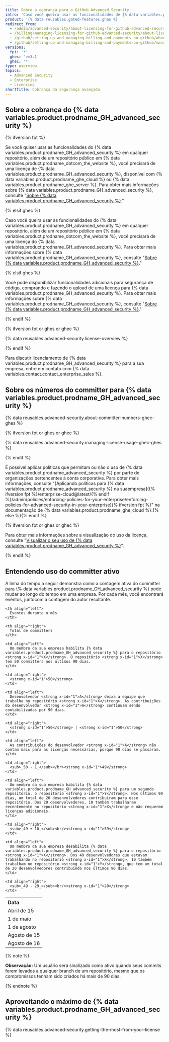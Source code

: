 ```yaml
---
title: Sobre a cobrança para o GitHub Advanced Security
intro: 'Caso você queira usar as funcionalidades de {% data variables.product.prodname_GH_advanced_security %} recursos{% ifversion fpt or ghec %} em um repositório privado ou interno{% endif %}, você precisará de uma licença{% ifversion fpt %} para sua empresa{% endif %}.{% ifversion fpt or ghec %} Essas funcionalidades estão disponíveis gratuitamente para repositórios públicos em {% data variables.product.prodname_dotcom_the_website %}.{% endif %}'
product: '{% data reusables.gated-features.ghas %}'
redirect_from:
  - /admin/advanced-security/about-licensing-for-github-advanced-security
  - /billing/managing-licensing-for-github-advanced-security/about-licensing-for-github-advanced-security
  - /github/setting-up-and-managing-billing-and-payments-on-github/about-licensing-for-github-advanced-security
  - /github/setting-up-and-managing-billing-and-payments-on-github/managing-licensing-for-github-advanced-security/about-licensing-for-github-advanced-security
versions:
  fpt: '*'
  ghes: '>=3.1'
  ghec: '*'
type: overview
topics:
  - Advanced Security
  - Enterprise
  - Licensing
shortTitle: Cobrança da segurança avançada
---
```


## Sobre a cobrança do {% data variables.product.prodname_GH_advanced_security %}

{% ifversion fpt %}

Se você quiser usar as funcionalidades do {% data variables.product.prodname_GH_advanced_security %} em qualquer repositório, além de um repositório público em {% data variables.product.prodname_dotcom_the_website %}, você precisará de uma licença de {% data variables.product.prodname_GH_advanced_security %}, disponível com {% data variables.product.prodname_ghe_cloud %} ou {% data variables.product.prodname_ghe_server %}. Para obter mais informações sobre {% data variables.product.prodname_GH_advanced_security %}, consulte "[Sobre {% data variables.product.prodname_GH_advanced_security %}](/github/getting-started-with-github/about-github-advanced-security)."

{% elsif ghec %}

Caso você queira usar as funcionalidades do {% data variables.product.prodname_GH_advanced_security %} em qualquer repositório, além de um repositório público em {% data variables.product.prodname_dotcom_the_website %}, você precisará de uma licença do {% data variables.product.prodname_GH_advanced_security %}. Para obter mais informações sobre {% data variables.product.prodname_GH_advanced_security %}, consulte "[Sobre {% data variables.product.prodname_GH_advanced_security %}](/github/getting-started-with-github/about-github-advanced-security)."

{% elsif ghes %}

Você pode disponibilizar funcionalidades adicionais para segurança de código, comprando e fazendo o upload de uma licença para {% data variables.product.prodname_GH_advanced_security %}. Para obter mais informações sobre {% data variables.product.prodname_GH_advanced_security %}, consulte "[Sobre {% data variables.product.prodname_GH_advanced_security %}](/github/getting-started-with-github/about-github-advanced-security)."

{% endif %}

{% ifversion fpt or ghes or ghec %}

{% data reusables.advanced-security.license-overview %}

{% endif %}

Para discutir licenciamento de {% data variables.product.prodname_GH_advanced_security %} para a sua empresa, entre em contato com {% data variables.contact.contact_enterprise_sales %}.

## Sobre os números do committer para {% data variables.product.prodname_GH_advanced_security %}

{% data reusables.advanced-security.about-committer-numbers-ghec-ghes %}

{% ifversion fpt or ghes or ghec %}

{% data reusables.advanced-security.managing-license-usage-ghec-ghes %}

{% endif %}

É possível aplicar políticas que permitam ou não o uso de {% data variables.product.prodname_advanced_security %} por parte de organizações pertencentes à conta corporativa. Para obter mais informações, consulte "[Aplicando políticas para {% data variables.product.prodname_advanced_security %} na suaempresa]({% ifversion fpt %}/enterprise-cloud@latest/{% endif %}/admin/policies/enforcing-policies-for-your-enterprise/enforcing-policies-for-advanced-security-in-your-enterprise){% ifversion fpt %}" na documentação de {% data variables.product.prodname_ghe_cloud %}.{% else %}{% endif %}

{% ifversion fpt or ghes or ghec %}

Para obter mais informações sobre a visualização do uso da licença, consulte "[Visualizar o seu uso de {% data variables.product.prodname_GH_advanced_security %}](/billing/managing-billing-for-github-advanced-security/viewing-your-github-advanced-security-usage)".

{% endif %}

## Entendendo uso do committer ativo

A linha do tempo a seguir demonstra como a contagem ativa do committer para {% data variables.product.prodname_GH_advanced_security %} pode mudar ao longo do tempo em uma empresa. Por cada mês, você encontrará eventos, juntocom a contagem do autor resultante.

<table spaces-before="0">
  <tr>
    <th align="left">
      Data
    </th>
    
    <th align="left">
      Eventos durante o mês
    </th>
    
    <th align="right">
      Total de committers
    </th>
  </tr>
  
  <tr>
    <td align="left">
      <nobr>Abril de 15</nobr>
    </td>
    
    <td align="left">
      Um membro da sua empresa habilita {% data variables.product.prodname_GH_advanced_security %} para o repositório <strong x-id="1">X</strong>. O repositório <strong x-id="1">X</strong> tem 50 committers nos últimos 90 dias.
    </td>
    
    <td align="right">
      <strong x-id="1">50</strong>
    </td>
  </tr>
  
  <tr>
    <td align="left">
      <nobr>1 de maio</nobr>
    </td>
    
    <td align="left">
      Desenvolvedor <strong x-id="1">A</strong> deixa a equipe que trabalha no repositório <strong x-id="1">X</strong>. As contribuições do desenvolvedor <strong x-id="1">A</strong> continuam sendo contabilizadas por 90 dias.
    </td>
    
    <td align="right">
      <strong x-id="1">50</strong> | <strong x-id="1">50</strong>
    </td>
  </tr>
  
  <tr>
    <td align="left">
      <nobr>1 de agosto</nobr>
    </td>
    
    <td align="left">
      As contribuições do desenvolvedor <strong x-id="1">A</strong> não contam mais para as licenças necessárias, porque 90 dias se passaram.
    </td>
    
    <td align="right">
      <sub>_50 - 1_</sub></br><strong x-id="1">49</strong>
    </td>
  </tr>
  
  <tr>
    <td align="left">
      <nobr>Agosto de 15</nobr>
    </td>
    
    <td align="left">
      Um membro da sua empresa habilita {% data variables.product.prodname_GH_advanced_security %} para um segundo repositório, o repositório <strong x-id="1">Y</strong>. Nos últimos 90 dias, um total de 20 desenvolvedores contribuíram para esse repositório. Dos 20 desenvolvedores, 10 também trabalharam recentemente no repositório <strong x-id="1">X</strong> e não requerem licenças adicionais.
    </td>
    
    <td align="right">
      <sub>_49 + 10_</sub><br/><strong x-id="1">59</strong>
    </td>
  </tr>
  
  <tr>
    <td align="left">
      <nobr>Agosto de 16</nobr>
    </td>
    
    <td align="left">
      Um membro da sua empresa desabilita {% data variables.product.prodname_GH_advanced_security %} para o repositório <strong x-id="1">X</strong>. Dos 49 desenvolvedores que estavam trabalhando no repositório <strong x-id="1">X</strong>, 10 também trabalham no repositório <strong x-id="1">Y</strong>, que tem um total de 20 desenvolvedores contribuindo nos últimos 90 dias.
    </td>
    
    <td align="right">
      <sub>_49 - 29_</sub><br/><strong x-id="1">20</strong>
    </td>
  </tr>
</table>

{% note %}

**Observação:** Um usuário será sinalizado como ativo quando seus commits forem levados a qualquer branch de um repositório, mesmo que os compromissos tenham sido criados há mais de 90 dias.

{% endnote %}

## Aproveitando o máximo de {% data variables.product.prodname_GH_advanced_security %}

{% data reusables.advanced-security.getting-the-most-from-your-license %}
